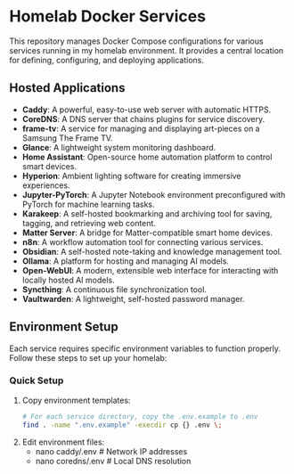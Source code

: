 # Homelab Docker Services

This repository manages Docker Compose configurations for various services running in my homelab environment. It provides a central location for defining, configuring, and deploying applications.

## Hosted Applications

- **Caddy**: A powerful, easy-to-use web server with automatic HTTPS.
- **CoreDNS**: A DNS server that chains plugins for service discovery.
- **frame-tv**: A service for managing and displaying art-pieces on a Samsung The Frame TV.
- **Glance**: A lightweight system monitoring dashboard.
- **Home Assistant**: Open-source home automation platform to control smart devices.
- **Hyperion**: Ambient lighting software for creating immersive experiences.
- **Jupyter-PyTorch**: A Jupyter Notebook environment preconfigured with PyTorch for machine learning tasks.
- **Karakeep**: A self-hosted bookmarking and archiving tool for saving, tagging, and retrieving web content.
- **Matter Server**: A bridge for Matter-compatible smart home devices.
- **n8n**: A workflow automation tool for connecting various services.
- **Obsidian**: A self-hosted note-taking and knowledge management tool.
- **Ollama**: A platform for hosting and managing AI models.
- **Open-WebUI**: A modern, extensible web interface for interacting with locally hosted AI models.
- **Syncthing**: A continuous file synchronization tool.
- **Vaultwarden**: A lightweight, self-hosted password manager.

## Environment Setup

Each service requires specific environment variables to function properly.
Follow these steps to set up your homelab:

### Quick Setup
1. Copy environment templates:
   ```bash
   # For each service directory, copy the .env.example to .env
   find . -name ".env.example" -execdir cp {} .env \;

2. Edit environment files:
    - nano caddy/.env         # Network IP addresses
    - nano coredns/.env        # Local DNS resolution
